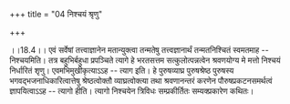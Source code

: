 +++
title = "04 निश्चयं श्रृणु"

+++
  
  
।।18.4।। एवं सर्वेषां तत्त्वाज्ञानेन मतान्युक्त्वा तन्मतेषु
तत्त्वज्ञानार्थं तन्मतनिश्चितं स्वमतमाह -- निश्चयमिति। तत्र बहुभिर्बहुधा
प्रपञ्चिते त्यागे हे भरतसत्तम सत्कुलोत्पन्नत्वेन श्रवणयोग्य मे मत्तो
निश्चयं निर्धारितं शृणु। एवमभिमुखीकृत्याऽऽह -- त्याग इति। हे
पुरुषव्याघ्र पुरुषश्रेष्ठ पुरुषस्य भगवद्भजनाधिकारित्वात्तेषु
श्रेष्ठत्वोक्तौ व्याघ्रत्वोक्त्या तथा श्रवणानन्तरं करणेन
पौरुषप्रकटनसमर्थत्वं ज्ञापयित्वाऽऽह -- त्यागो हीति। त्यागो निश्चयेन
त्रिविधः सम्प्रकीर्तितः सम्यक्प्रकारेण कथितः।  
  
